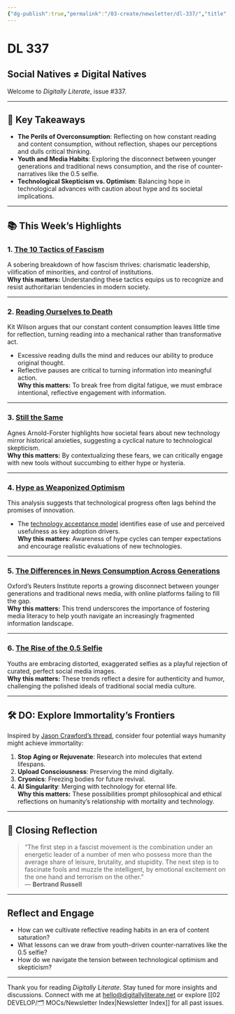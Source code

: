 ```yaml
---
{"dg-publish":true,"permalink":"/03-create/newsletter/dl-337/","title":"Social Natives ≠ Digital Natives","tags":["data","education","futures","identity","misinformation","privacy","security","social-media"],"created":"2022-07-02","updated":"2022-07-02"}
---
```



# DL 337

## Social Natives ≠ Digital Natives

Welcome to _Digitally Literate_, issue #337.  

---

## 🔖 Key Takeaways

- **The Perils of Overconsumption**: Reflecting on how constant reading and content consumption, without reflection, shapes our perceptions and dulls critical thinking.  
- **Youth and Media Habits**: Exploring the disconnect between younger generations and traditional news consumption, and the rise of counter-narratives like the 0.5 selfie.  
- **Technological Skepticism vs. Optimism**: Balancing hope in technological advances with caution about hype and its societal implications.  

---

## 📚 This Week’s Highlights

### 1. **[The 10 Tactics of Fascism](https://www.youtube.com/watch?v=CpCKkWMbmXU)**  
A sobering breakdown of how fascism thrives: charismatic leadership, vilification of minorities, and control of institutions.  
**Why this matters:** Understanding these tactics equips us to recognize and resist authoritarian tendencies in modern society.

---

### 2. **[Reading Ourselves to Death](https://www.thenewatlantis.com/publications/reading-ourselves-to-death)**  
Kit Wilson argues that our constant content consumption leaves little time for reflection, turning reading into a mechanical rather than transformative act.  
- Excessive reading dulls the mind and reduces our ability to produce original thought.  
- Reflective pauses are critical to turning information into meaningful action.  
**Why this matters:** To break free from digital fatigue, we must embrace intentional, reflective engagement with information.

---

### 3. **[Still the Same](https://reallifemag.com/still-the-same/)**  
Agnes Arnold-Forster highlights how societal fears about new technology mirror historical anxieties, suggesting a cyclical nature to technological skepticism.  
**Why this matters:** By contextualizing these fears, we can critically engage with new tools without succumbing to either hype or hysteria.

---

### 4. **[Hype as Weaponized Optimism](https://www.niemanlab.org/2022/06/hype-is-a-weaponized-form-of-optimism)**  
This analysis suggests that technological progress often lags behind the promises of innovation.  
- The [technology acceptance model](https://en.wikipedia.org/wiki/Technology_acceptance_model) identifies ease of use and perceived usefulness as key adoption drivers.  
**Why this matters:** Awareness of hype cycles can temper expectations and encourage realistic evaluations of new technologies.

---

### 5. **[The Differences in News Consumption Across Generations](https://www.niemanlab.org/2022/06/the-differences-seem-to-be-growing-a-look-at-the-rising-generation-of-news-consumers)**  
Oxford’s Reuters Institute reports a growing disconnect between younger generations and traditional news media, with online platforms failing to fill the gap.  
**Why this matters:** This trend underscores the importance of fostering media literacy to help youth navigate an increasingly fragmented information landscape.

---

### 6. **[The Rise of the 0.5 Selfie](https://www.nytimes.com/2022-06-23/technology/0-5-selfie.html)**  
Youths are embracing distorted, exaggerated selfies as a playful rejection of curated, perfect social media images.  
**Why this matters:** These trends reflect a desire for authenticity and humor, challenging the polished ideals of traditional social media culture.

---

## 🛠️ DO: Explore Immortality’s Frontiers

Inspired by [Jason Crawford’s thread](https://twitter.com/jasoncrawford/status/1515008549067231235), consider four potential ways humanity might achieve immortality:  
1. **Stop Aging or Rejuvenate**: Research into molecules that extend lifespans.  
2. **Upload Consciousness**: Preserving the mind digitally.  
3. **Cryonics**: Freezing bodies for future revival.  
4. **AI Singularity**: Merging with technology for eternal life.  
**Why this matters:** These possibilities prompt philosophical and ethical reflections on humanity’s relationship with mortality and technology.

---

## 🌟 Closing Reflection

> “The first step in a fascist movement is the combination under an energetic leader of a number of men who possess more than the average share of leisure, brutality, and stupidity. The next step is to fascinate fools and muzzle the intelligent, by emotional excitement on the one hand and terrorism on the other.”  
> — **Bertrand Russell**

---

## Reflect and Engage

- How can we cultivate reflective reading habits in an era of content saturation?  
- What lessons can we draw from youth-driven counter-narratives like the 0.5 selfie?  
- How do we navigate the tension between technological optimism and skepticism?  

---

Thank you for reading _Digitally Literate_. Stay tuned for more insights and discussions. Connect with me at [hello@digitallyliterate.net](mailto:hello@digitallyliterate.net) or explore [[02 DEVELOP/🗂️ MOCs/Newsletter Index\|Newsletter Index]] for all past issues.
